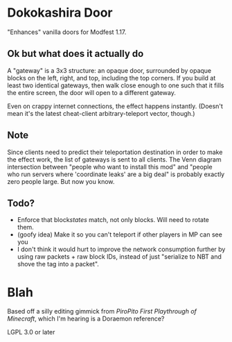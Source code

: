 # Dokokashira Door

"Enhances" vanilla doors for Modfest 1.17.

## Ok but what does it actually do

A "gateway" is a 3x3 structure: an opaque door, surrounded by opaque blocks on the left, right, and top, including the top corners. If you build at least two identical gateways, then walk close enough to one such that it fills the entire screen, the door will open to a different gateway.

Even on crappy internet connections, the effect happens instantly. (Doesn't mean it's the latest cheat-client arbitrary-teleport vector, though.)

## Note

Since clients need to predict their teleportation destination in order to make the effect work, the list of gateways is sent to all clients. The Venn diagram intersection between "people who want to install this mod" and "people who run servers where 'coordinate leaks' are a big deal" is probably exactly zero people large. But now you know.

## Todo?

* Enforce that block*states* match, not only blocks. Will need to rotate them.
* (goofy idea) Make it so you can't teleport if other players in MP can see you
* I don't think it would hurt to improve the network consumption further by using raw packets + raw block IDs, instead of just "serialize to NBT and shove the tag into a packet".

# Blah

Based off a silly editing gimmick from *PiroPito First Playthrough of Minecraft*, which I'm hearing is a Doraemon reference?

LGPL 3.0 or later